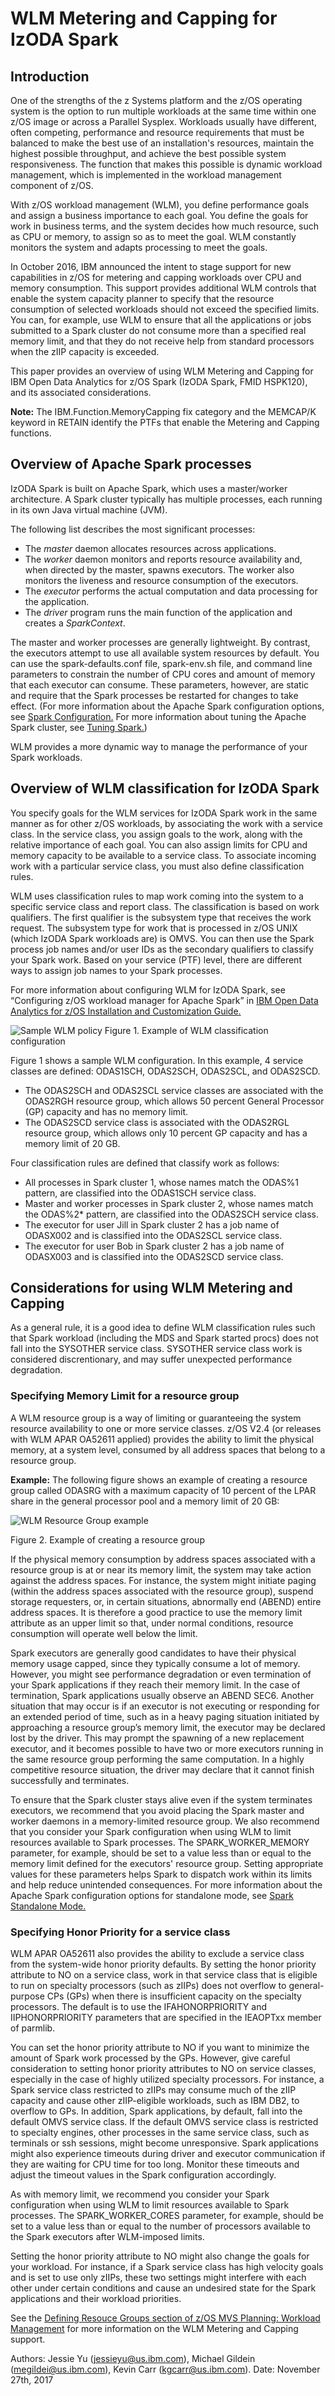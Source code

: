 # WLM Metering and Capping for IzODA Spark

## Introduction

One of the strengths of the z Systems platform and the z/OS operating system is the option to run multiple workloads at the same time within one z/OS image or across a Parallel Sysplex. Workloads usually have different, often competing, performance and resource requirements that must be balanced to make the best use of an installation's resources, maintain the highest possible throughput, and achieve the best possible system responsiveness. The function that makes this possible is dynamic workload management, which is implemented in the workload management component of z/OS.

With z/OS workload management (WLM), you define performance goals and assign a business importance to each goal. You define the goals for work in business terms, and the system decides how much resource, such as CPU or memory, to assign so as to meet the goal. WLM constantly monitors the system and adapts processing to meet the goals.

In October 2016, IBM announced the intent to stage support for new capabilities in z/OS for metering and capping workloads over CPU and memory consumption. This support provides additional WLM controls that enable the system capacity planner to specify that the resource consumption of selected workloads should not exceed the specified limits. You can, for example, use WLM to ensure that all the applications or jobs submitted to a Spark cluster do not consume more than a specified real memory limit, and that they do not receive help from standard processors when the zIIP capacity is exceeded.

This paper provides an overview of using WLM Metering and Capping for IBM Open Data Analytics for z/OS Spark (IzODA Spark, FMID HSPK120), and its associated considerations.

**Note:** The IBM.Function.MemoryCapping fix category and the MEMCAP/K keyword in RETAIN identify the PTFs that enable the Metering and Capping functions.

## Overview of Apache Spark processes

IzODA Spark is built on Apache Spark, which uses a master/worker architecture. A Spark cluster typically has multiple processes, each running in its own Java virtual machine (JVM).

The following list describes the most significant processes:

- The *master* daemon allocates resources across applications.
- The *worker* daemon monitors and reports resource availability and, when directed by the master, spawns executors. The worker also monitors the liveness and resource consumption of the executors.
- The *executor* performs the actual computation and data processing for the application.
- The *driver* program runs the main function of the application and creates a *SparkContext*.

The master and worker processes are generally lightweight. By contrast, the executors attempt to use all available system resources by default. You can use the spark-defaults.conf file, spark-env.sh file, and command line parameters to constrain the number of CPU cores and amount of memory that each executor can consume. These parameters, however, are static and require that the Spark processes be restarted for changes to take effect. (For more information about the Apache Spark configuration options, see [Spark Configuration.](https://spark.apache.org/docs/2.1.1/configuration.html) For more information about tuning the Apache Spark cluster, see [Tuning Spark.](https://spark.apache.org/docs/2.1.1/tuning.html))

WLM provides a more dynamic way to manage the performance of your Spark workloads.

## Overview of WLM classification for IzODA Spark

You specify goals for the WLM services for IzODA Spark work in the same manner as for other z/OS workloads, by associating the work with a service class. In the service class, you assign goals to the work, along with the relative importance of each goal. You can also assign limits for CPU and memory capacity to be available to a service class. To associate incoming work with a particular service class, you must also define classification rules.

WLM uses classification rules to map work coming into the system to a specific service class and report class. The classification is based on work qualifiers. The first qualifier is the subsystem type that receives the work request. The subsystem type for work that is processed in z/OS UNIX (which IzODA Spark workloads are) is OMVS. You can then use the Spark process job names and/or user IDs as the secondary qualifiers to classify your Spark work. Based on your service (PTF) level, there are different ways to assign job names to your Spark processes.

For more information about configuring WLM for IzODA Spark, see “Configuring z/OS workload manager for Apache Spark” in [IBM Open Data Analytics for z/OS Installation and Customization Guide.](https://www.ibm.com/support/knowledgecenter/SS3H8V_1.1.0/com.ibm.izoda.v1r1.azka100/toc.html)


![Sample WLM policy](../img/wlm-mc-spark.png)
Figure 1. Example of WLM classification configuration

Figure 1 shows a sample WLM configuration. In this example, 4 service classes are defined: ODAS1SCH, ODAS2SCH, ODAS2SCL, and ODAS2SCD.

- The ODAS2SCH and ODAS2SCL service classes are associated with the ODAS2RGH resource group, which allows 50 percent General Processor (GP) capacity and has no memory limit.
- The ODAS2SCD service class is associated with the ODAS2RGL resource group, which allows only 10 percent GP capacity and has a memory limit of 20 GB.

Four classification rules are defined that classify work as follows:

- All processes in Spark cluster 1, whose names match the ODAS%1 pattern, are classified into the ODAS1SCH service class.
- Master and worker processes in Spark cluster 2, whose names match the ODAS%2* pattern, are classified into the ODAS2SCH service class.
- The executor for user Jill in Spark cluster 2 has a job name of ODASX002 and is classified into the ODAS2SCL service class.
- The executor for user Bob in Spark cluster 2 has a job name of ODASX003 and is classified into the ODAS2SCD service class.

## Considerations for using WLM Metering and Capping

As a general rule, it is a good idea to define WLM classification rules such that Spark workload (including the MDS and Spark started procs) does not fall into the SYSOTHER service class.  SYSOTHER service class work is considered discrentionary, and may suffer unexpected performance degradation. 

### Specifying Memory Limit for a resource group

A WLM resource group is a way of limiting or guaranteeing the system resource availability to one or more service classes. z/OS V2.4 (or releases with WLM APAR OA52611 applied) provides the ability to limit the physical memory, at a system level, consumed by all address spaces that belong to a resource group.

**Example:** The following figure shows an example of creating a resource group called ODASRG with a maximum capacity of 10 percent of the LPAR share in the general processor pool and a memory limit of 20 GB:

![WLM Resource Group example](../img/wlm-resource-group.png)

Figure 2. Example of creating a resource group


If the physical memory consumption by address spaces associated with a resource group is at or near its memory limit, the system may take action against the address spaces. For instance, the system might initiate paging (within the address spaces associated with the resource group), suspend storage requesters, or, in certain situations, abnormally end (ABEND) entire address spaces. It is therefore a good practice to use the memory limit attribute as an upper limit so that, under normal conditions, resource consumption will operate well below the limit.

Spark executors are generally good candidates to have their physical memory usage capped, since they typically consume a lot of memory. However, you might see performance degradation or even termination of your Spark applications if they reach their memory limit. In the case of termination, Spark applications usually observe an ABEND SEC6. Another situation that may occur is if an executor is not executing or responding for an extended period of time, such as in a heavy paging situation initiated by approaching a resource group’s memory limit, the executor may be declared lost by the driver. This may prompt the spawning of a new replacement executor, and it becomes possible to have two or more executors running in the same resource group performing the same computation. In a highly competitive resource situation, the driver may declare that it cannot finish successfully and terminates.

To ensure that the Spark cluster stays alive even if the system terminates executors, we recommend that you avoid placing the Spark master and worker daemons in a memory-limited resource group. We also recommend that you consider your Spark configuration when using WLM to limit resources available to Spark processes. The SPARK_WORKER_MEMORY parameter, for example, should be set to a value less than or equal to the memory limit defined for the executors' resource group. Setting appropriate values for these parameters helps Spark to dispatch work within its limits and help reduce unintended consequences. For more information about the Apache Spark configuration options for standalone mode, see [Spark Standalone Mode.](https://spark.apache.org/docs/2.1.1/spark-standalone.html)

### Specifying Honor Priority for a service class

WLM APAR OA52611 also provides the ability to exclude a service class from the system-wide honor priority defaults. By setting the honor priority attribute to NO on a service class, work in that service class that is eligible to run on specialty processors (such as zIIPs) does not overflow to general-purpose CPs (GPs) when there is insufficient capacity on the specialty processors. The default is to use the IFAHONORPRIORITY and IIPHONORPRIORITY parameters that are specified in the IEAOPTxx member of parmlib.

You can set the honor priority attribute to NO if you want to minimize the amount of Spark work processed by the GPs. However, give careful consideration to setting honor priority attributes to NO on service classes, especially in the case of highly utilized specialty processors. For instance, a Spark service class restricted to zIIPs may consume much of the zIIP capacity and cause other zIIP-eligible workloads, such as IBM DB2, to overflow to GPs. In addition, Spark applications, by default, fall into the default OMVS service class. If the default OMVS service class is restricted to specialty engines, other processes in the same service class, such as terminals or ssh sessions, might become unresponsive. Spark applications might also experience timeouts during driver and executor communication if they are waiting for CPU time for too long. Monitor these timeouts and adjust the timeout values in the Spark configuration accordingly.

As with memory limit, we recommend you consider your Spark configuration when using WLM to limit resources available to Spark processes. The SPARK_WORKER_CORES parameter, for example, should be set to a value less than or equal to the number of processors available to the Spark executors after WLM-imposed limits.

Setting the honor priority attribute to NO might also change the goals for your workload. For instance, if a Spark service class has high velocity goals and is set to use only zIIPs, these two settings might interfere with each other under certain conditions and cause an undesired state for the Spark applications and their workload priorities.

See the [Defining Resouce Groups section of z/OS MVS Planning: Workload Management](https://www.ibm.com/support/knowledgecenter/en/SSLTBW_2.1.0/com.ibm.zos.v2r1.ieaw100/rgr.htm) for more information on the WLM Metering and Capping support.

Authors: Jessie Yu (jessieyu@us.ibm.com), Michael Gildein (megildei@us.ibm.com), Kevin Carr (kgcarr@us.ibm.com).    Date: November 27th, 2017
